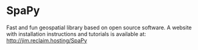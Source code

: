 # SpaPy
Fast and fun geospatial library based on open source software.
A website with installation instructions and tutorials is available at: http://jim.reclaim.hosting/SpaPy
